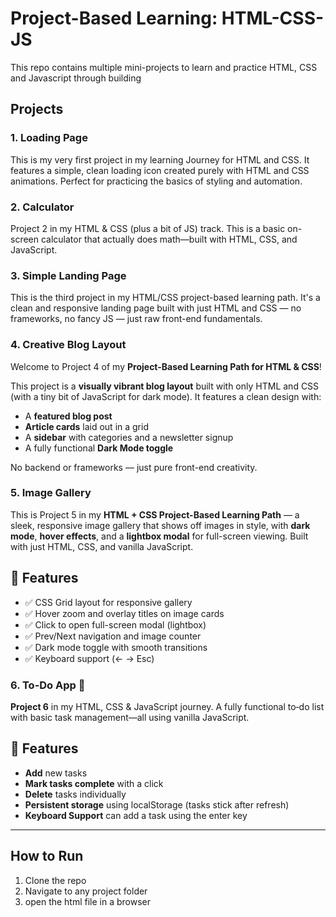 # Project-Based Learning: HTML-CSS-JS

This repo contains multiple mini-projects to learn and practice HTML, CSS and Javascript through building 

## Projects

### 1. Loading Page
This is my very first project in my learning Journey for HTML and CSS. It features a simple, clean loading icon created purely with HTML and CSS animations. Perfect for practicing the basics of styling and automation.

### 2. Calculator 
Project 2 in my HTML & CSS (plus a bit of JS) track. This is a basic on-screen calculator that actually does math—built with HTML, CSS, and JavaScript.

### 3. Simple Landing Page
This is the third project in my HTML/CSS project-based learning path. It's a clean and responsive landing page built with just HTML and CSS — no frameworks, no fancy JS — just raw front-end fundamentals.

### 4. Creative Blog Layout
Welcome to Project 4 of my **Project-Based Learning Path for HTML & CSS**!

This project is a **visually vibrant blog layout** built with only HTML and CSS (with a tiny bit of JavaScript for dark mode). It features a clean design with:
- A **featured blog post**
- **Article cards** laid out in a grid
- A **sidebar** with categories and a newsletter signup
- A fully functional **Dark Mode toggle**

No backend or frameworks — just pure front-end creativity.

### 5. Image Gallery
This is Project 5 in my **HTML + CSS Project-Based Learning Path** — a sleek, responsive image gallery that shows off images in style, with **dark mode**, **hover effects**, and a **lightbox modal** for full-screen viewing. Built with just HTML, CSS, and vanilla JavaScript.

## 🚀 Features

- ✅ CSS Grid layout for responsive gallery
- ✅ Hover zoom and overlay titles on image cards
- ✅ Click to open full-screen modal (lightbox)
- ✅ Prev/Next navigation and image counter
- ✅ Dark mode toggle with smooth transitions
- ✅ Keyboard support (← → Esc)


### 6. To-Do App 📝

**Project 6** in my HTML, CSS & JavaScript journey. A fully functional to‑do list with basic task management—all using vanilla JavaScript.

## 🚀 Features

- **Add** new tasks  
- **Mark tasks complete** with a click  
- **Delete** tasks individually  
- **Persistent storage** using localStorage (tasks stick after refresh)
- **Keyboard Support** can add a task using the enter key


-----

## How to Run
1. Clone the repo
2. Navigate to any project folder
3. open the html file in a browser
